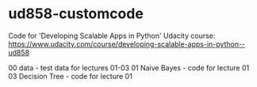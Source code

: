 # ud858-customcode

Code for 'Developing Scalable Apps in Python' Udacity course: https://www.udacity.com/course/developing-scalable-apps-in-python--ud858

00 data - test data for lectures 01-03
01 Naive Bayes - code for lecture 01
03 Decision Tree - code for lecture 01
